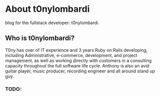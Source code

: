 # About t0nylombardi
blog for the fullstack developer: t0nylombardi.  

## Who is t0nylombardi?
T0ny has over of IT experience and 3 years Ruby on Rails developing, including Administrative, e-commerce, development, and project management, as well as working directly with customers in a consulting capacity throughout the full software life cycle. Anthony is also an avid guitar player, music producer, recording engineer and all around stand up guy.


### TODO:

